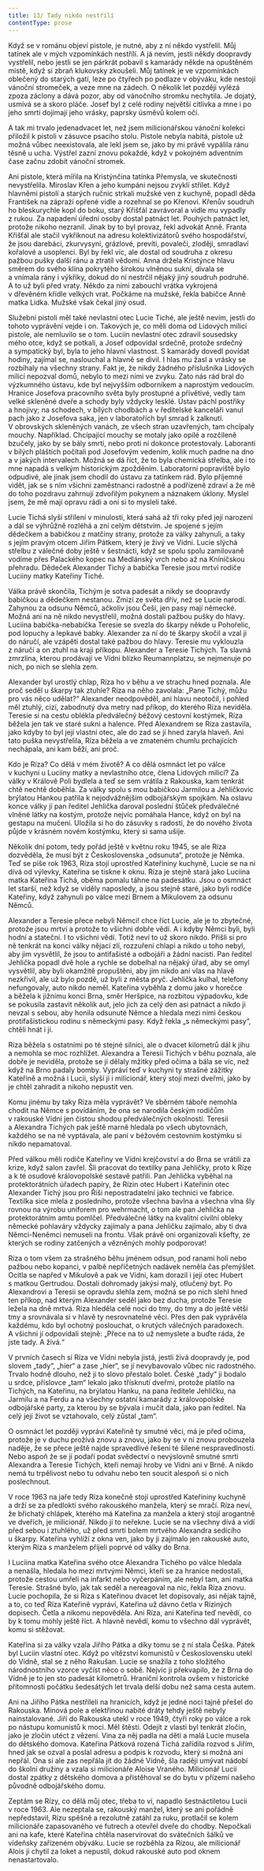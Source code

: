 ```yaml
---
title: 13/ Tady nikdo nestřílí
contentType: prose
---
```


<section>

Když se v románu objeví pistole, je nutné, aby z ní někdo vystřelil. Můj tatínek ale v mých vzpomínkách nestřílí. A já nevím, jestli někdy doopravdy vystřelil, nebo jestli se jen párkrát pobavil s kamarády někde na opuštěném místě, když si zbraň klukovsky zkoušeli. Můj tatínek je ve vzpomínkách oblečený do starých gatí, leze po čtyřech po podlaze v obýváku, kde nestojí vánoční stromeček, a veze mne na zádech. O několik let později vylézá zpoza záclony a dává pozor, aby od vánočního stromku nechytila. Je dojatý, usmívá se a skoro pláče. Josef byl z celé rodiny největší citlivka a mne i po jeho smrti dojímají jeho vrásky, paprsky úsměvů kolem očí.

A tak mi trvalo jedenadvacet let, než jsem milicionářskou vánoční kolekci přiložil k pistoli v zásuvce psacího stolu. Pistole nebyla nabitá, pistole už možná vůbec neexistovala, ale lekl jsem se, jako by mi právě vypálila ránu těsně u ucha. Výstřel zazní znovu pokaždé, když v pokojném adventním čase začnu zdobit vánoční stromek.

</section>

<section>

Ani pistole, která mířila na Kristýnčina tatínka Přemysla, ve skutečnosti nevystřelila. Miroslav Křen a jeho kumpáni nejsou zvyklí střílet. Když hlavněmi pistolí a starých ručnic strkali mužské ven z kuchyně, popadl děda František na zápraží opřené vidle a rozehnal se po Křenovi. Křenův soudruh ho bleskurychle kopl do boku, starý Křišťál zavrávoral a vidle mu vypadly z rukou. Za napadení úřední osoby dostal patnáct let. Pouhých patnáct let, protože nikoho nezranil. Jinak by to byl provaz, řekl advokát Anně. Franta Křišťál ale stačil vykřiknout na adresu kolektivizátorů svého hospodářství, že jsou darebáci, zkurvysyni, grázlové, prevíti, povaleči, zloději, smradlaví kořalové a usoplenci. Byl by řekl víc, ale dostal od soudruha z okresu pažbou pušky další ránu a ztratil vědomí. Anna držela Kristýnce hlavu směrem do svého klína pokrytého širokou vlněnou sukní, dívala se a vnímala rány i výkřiky, dokud do ní nestrčil nějaký jiný soudruh podruhé. A to už byli před vraty. Někdo za nimi zabouchl vrátka vykrojená v dřevěném křídle velkých vrat. Počkáme na mužské, řekla babičce Anně matka Lidka. Mužské však čekal jiný osud.

</section>

<section>

Služební pistoli měl také nevlastní otec Lucie Tiché, ale ještě nevím, jestli do tohoto vyprávění vejde i on. Takových je, co měli doma od Lidových milicí pistole, ale nemluvilo se o tom. Luciin nevlastní otec zdravil sousedsky mého otce, když se potkali, a Josef odpovídal srdečně, protože srdečný a sympatický byl, byla to jeho hlavní vlastnost. S kamarády dovedl povídat hodiny, zajímal se, naslouchal a hlavně se divil. I hlas mu žasl a vrásky se rozbíhaly na všechny strany. Fakt je, že nikdy žádného příslušníka Lidových milicí nepozval domů, nebylo to mezi nimi ve zvyku. Zato nás rád bral do výzkumného ústavu, kde byl nejvyšším odborníkem a naprostým vedoucím. Hranice Josefova pracovního světa byly prostupné a přívětivé, vedly tam velké skleněné dveře a schody byly vždycky lesklé. Ústav páchl postřiky a hnojivy; na schodech, v bílých chodbách a v ředitelské kanceláři vanul pach jako z Josefova saka, jen v laboratořích byl smrad k zalknutí. V obrovských skleněných vanách, ze všech stran uzavřených, tam chcípaly mouchy. Například. Chcípající mouchy se motaly jako opilé a rozčileně bzučely, jako by se bály smrti, nebo proti ní dokonce protestovaly. Laboranti v bílých pláštích počítali pod Josefovým vedením, kolik much padne na dno a v jakých intervalech. Možná se dá říct, že to byla chemická střelba, ale i to mne napadá s velkým historickým zpožděním. Laboratorní popraviště bylo odpudivé, ale jinak jsem chodil do ústavu za tatínkem rád. Bylo příjemné vidět, jak se s ním všichni zaměstnanci radostně a podřízeně zdraví a že mě do toho pozdravu zahrnují zdvořilým pokynem a náznakem úklony. Myslel jsem, že mě mají opravu rádi a oni si to mysleli také.

</section>

<section>

Lucie Tichá slyší střílení v minulosti, která sahá až tři roky před její narození a dál se výhrůžně rozléhá a zní celým dětstvím. Je spojené s jejím dědečkem a babičkou z matčiny strany, protože za války zahynuli, a taky s jejím pravým otcem Jiřím Pátkem, který je živý ve Vídni. Lucie slýchá střelbu z válečné doby ještě v šestnácti, když se spolu spolu zamilovaně vodíme přes Palackého kopec na Medlánský vrch nebo až na Kníničskou přehradu. Dědeček Alexander Tichý a babička Teresie jsou mrtví rodiče Luciiny matky Kateřiny Tiché.

</section>

<section>

Válka právě skončila, Tichým je sotva padesát a nikdy se doopravdy babičkou a dědečkem nestanou. Zmizí ze světa dřív, než se Lucie narodí. Zahynou za odsunu Němců, ačkoliv jsou Češi, jen pasy mají německé. Možná ani na ně nikdo nevystřelil, možná dostali pažbou pušky do hlavy. Luciina babička-nebabička Teresie se svezla do škarpy někde u Pohořelic, pod lopuchy a lepkavé babky. Alexander za ní do té škarpy skočil a vzal ji do náručí, ale vzápětí dostal také pažbou do hlavy. Teresie mu vyklouzla z náručí a on ztuhl na kraji příkopu. Alexander a Teresie Tichých. Ta slavná zmrzlina, kterou prodávají ve Vídni blízko Reumannplatzu, se nejmenuje po nich, po nich se slehla zem.

</section>

<section>

Alexander byl urostlý chlap, Ríza ho v běhu a ve strachu hned poznala. Ale proč seděl u škarpy tak ztuhle? Ríza na něho zavolala: „Pane Tichý, můžu pro vás něco udělat?“ Alexander neodpověděl, ani hlavu neotočil, i pohled měl ztuhlý, cizí, zabodnutý dva metry nad příkop, do kterého Ríza neviděla. Teresie si na cestu oblékla předválečný béžový cestovní kostýmek, Ríza běžela jen tak ve staré sukni a halence. Před Alexandrem se Ríza zastavila, jako kdyby to byl její vlastní otec, ale do zad se jí hned zaryla hlaveň. Ani tato puška nevystřelila, Ríza běžela a ve zmateném chumlu prchajících nechápala, ani kam běží, ani proč.

Kdo je Ríza? Co dělá v mém životě? A co dělá osmnáct let po válce v kuchyni u Luciiny matky a nevlastního otce, člena Lidových milicí? Za války v Králově Poli bydlela a teď se sem vrátila z Rakouska, kam tenkrát chtě nechtě doběhla. Za války spolu s mou babičkou Jarmilou a Jehličkovic brýlatou Hankou patřila k nejodvážnějším odbojářským spojkám. Na oslavu konce války jí pan ředitel Jehlička daroval poslední štůček předválečné vlněné látky na kostým, protože nejvíc pomáhala Hance, když on byl na gestapu na mučení. Uložila si ho do zásuvky s radostí, že do nového života půjde v krásném novém kostýmku, který si sama ušije.

Několik dní potom, tedy pořád ještě v květnu roku 1945, se ale Ríza dozvěděla, že musí být z Československa „odsunuta“, protože je Němka. Teď se píše rok 1963, Ríza stojí uprostřed Kateřininy kuchyně, Lucie se na ni dívá od výlevky, Kateřina se tiskne k oknu. Ríza je stejně stará jako Luciina matka Kateřina Tichá, oběma pomalu táhne na padesátku. Jsou o osmnáct let starší, než když se viděly naposledy, a jsou stejně staré, jako byli rodiče Kateřiny, když zahynuli po válce mezi Brnem a Mikulovem za odsunu Němců.

Alexander a Teresie přece nebyli Němci! chce říct Lucie, ale je to zbytečné, protože jsou mrtví a protože to všichni dobře vědí. A i kdyby Němci byli, byli hodní a stateční. I to všichni vědí. Totiž neví to už skoro nikdo. Přišli si pro ně tenkrát na konci války nějací zlí, rozzuření chlapi a nikdo u toho nebyl, aby jim vysvětlil, že jsou to antifašisté a odbojáři a žádní nacisti. Pan ředitel Jehlička popadl dvě hole a rychle se dobelhal na nějaký úřad, aby se omyl vysvětlil, aby byli okamžitě propuštěni, aby jim nikdo ani vlas na hlavě nezkřivil, ale už bylo pozdě, už byli z města pryč. Jehlička kulhal, telefony nefungovaly, auto nikdo neměl. Kateřina vyběhla z domu jako v horečce a běžela k jižnímu konci Brna, směr Heršpice, na rozbitou výpadovku, kde se pokusila zastavit několik aut, jelo jich za celý den asi patnáct a nikdo ji nevzal s sebou, aby honila odsunuté Němce a hledala mezi nimi českou protifašistickou rodinu s německými pasy. Když řekla „s německými pasy“, chtěli hnát i ji.

Ríza běžela s ostatními po té stejné silnici, ale o dvacet kilometrů dál k jihu a nemohla se moc rozhlížet. Alexandra a Teresii Tichých v běhu poznala, ale dobře je neviděla, protože se jí dělaly mžitky před očima a bála se víc, než když na Brno padaly bomby. Vypráví teď v kuchyni ty strašné zážitky Kateřině a možná i Lucii, slyší ji i milicionář, který stojí mezi dveřmi, jako by je chtěl zahradit a nikoho nepustit ven.

Komu jinému by taky Ríza měla vyprávět? Ve sběrném táboře nemohla chodit na Němce s povídáním, že ona se narodila českým rodičům v rakouské Vídni jen čistou shodou předválečných okolností. Teresii a Alexandra Tichých pak ještě marně hledala po všech ubytovnách, každého se na ně vyptávala, ale paní v béžovém cestovním kostýmku si nikdo nepamatoval.

</section>

<section>

Před válkou měli rodiče Kateřiny ve Vídni krejčovství a do Brna se vrátili za krize, když salon zavřel. Šli pracovat do textilky pana Jehličky, proto k Ríze a k té osudové královopolské sestavě patřili. Pan Jehlička vyběhal na protektorátních úřadech papíry, že Rízin otec Hubert i Kateřinin otec Alexander Tichý jsou pro Říši nepostradatelní jako technici ve fabrice. Textilka sice mlela z posledního, protože všechna bavlna a všechna vlna šly rovnou na výrobu uniforem pro wehrmacht, o tom ale pan Jehlička na protektorátním amtu pomlčel. Předválečné látky na kvalitní civilní obleky německé pohlaváry vždycky zajímaly a pana Jehličku zajímalo, aby ti dva Němci-Neněmci nemuseli na frontu. Však právě oni organizovali kšefty, ze kterých se rodiny zatčených a vězněných mohly podporovat!

Ríza o tom všem za strašného běhu jménem odsun, pod ranami holí nebo pažbou nebo kopanci, v palbě nepříčetných nadávek neměla čas přemýšlet. Ocitla se napřed v Mikulově a pak ve Vídni, kam dorazil i její otec Hubert s matkou Gertrudou. Dostali dohromady jakýsi malý, otlučený byt. Po Alexandrovi a Teresii se opravdu slehla zem, možná se po nich slehl hned ten příkop, nad kterým Alexander seděl jako bez ducha, protože Teresie ležela na dně mrtvá. Ríza hleděla celé noci do tmy, do tmy a do ještě větší tmy a srovnávala si v hlavě ty nesrovnatelné věci. Přes den pak vyprávěla každému, kdo byl ochotný poslouchat, o krutých válečných paradoxech. A všichni jí odpovídali stejně: „Přece na to už nemyslete a buďte ráda, že jste tady. A živá.“

V prvních časech si Ríza ve Vídni nebyla jistá, jestli živá dooprav­dy je, pod slovem „tady“, „hier“ a zase „hier“, se jí nevybavovalo vůbec nic radostného. Trvalo hodně dlouho, než ji to slovo přestalo bolet. České „tady“ ji bodalo u srdce, příslovce „tam“ lekalo jako třísknutí dveřmi, protože platilo na Tichých, na Kateřinu, na brýlatou Hanku, na pana ředitele Jehličku, na Jarmilu a na Ferdu a na všechny ostatní kamarády z královopolské odbojářské party, za kterou by se bývala i mučit dala, jako pan ředitel. Na celý její život se vztahovalo, celý zůstal „tam“.

</section>

<section>

O osmnáct let později vypráví Kateřině ty smutné věci, má je před očima, protože je v duchu prožívá znovu a znovu, jako by se v ní znovu probouzela naděje, že se přece ještě najde spravedlivé řešení té šílené nespravedlnosti. Nebo aspoň že se jí podaří podat svědectví o nevýslovně smutné smrti Alexandra a Teresie Tichých, kteří nemají hroby ve Vídni ani v Brně. A nikdo nemá tu trpělivost nebo tu odvahu nebo ten soucit alespoň si o nich poslechnout.

V roce 1963 na jaře tedy Ríza konečně stojí uprostřed Kateřininy kuchyně a drží se za předloktí svého rakouského manžela, který se mračí. Ríza neví, že břichatý chlápek, kterého má Kateřina za manžela a který stojí arogantně ve dveřích, je milicionář. Nikdo jí to neřekne. Lucie se na všechny dívá a vidí před sebou i ztuhlého, už před smrtí bolem mrtvého Alexandra sedícího u škarpy. Kateřina vyhlíží z okna ven, jako by ji zajímalo jen rakouské auto, kterým Ríza s manželem přijeli poprvé od války do Brna.

I Luciina matka Kateřina svého otce Alexandra Tichého po válce hledala a nenašla, hledala ho mezi mrtvými Němci, kteří se za hranice nedostali, protože cestou umřeli na infarkt nebo vyčerpáním, ale nebyl tam, ani matka Teresie. Strašné bylo, jak tak seděl a nereagoval na nic, řekla Ríza znovu. Lucie pochopila, že si Ríza s Kateřinou dvacet let dopisovaly, asi nějak tajně, a to, co teď Ríza Kateřině vypráví, Kateřina už dávno četla v Ríziných dopisech. Četla a nikomu nepověděla. Ani Ríza, ani Kateřina teď nevědí, co by k tomu mohly ještě říct. A hlavně nevědí, komu to všechno dál vyprávět, komu si stěžovat.

Kateřina si za války vzala Jiřího Pátka a díky tomu se z ní stala Češka. Pátek byl Luciin vlastní otec. Když po vítězství komunistů v Československu utekl do Vídně, stal se z něho Rakušan. Lucie se snažila z toho složitého národnostního vzorce vyčíst něco o sobě. Nejvíc ji překvapilo, že z Brna do Vídně je to jen sto padesát kilometrů. Hraniční kontrola ovšem v historické přítomnosti počátku šedesátých let trvala delší dobu než sama cesta autem.

</section>

<section>

Ani na Jiřího Pátka nestříleli na hranicích, když je jedné noci tajně přešel do Rakouska. Minová pole a elektřinou nabité dráty tehdy ještě nebyly nainstalované. Jiří do Rakouska utekl v roce 1949, čtyři roky po válce a rok po nástupu komunistů k moci. Měl štěstí. Odejít z vlasti byl tenkrát zločin, jako je zločin utéct z vězení. Vina za něj padla na děti a malá Lucie musela do dětského domova. Kateřina Pátková rozená Tichá zařídila rozvod s Jiřím, hned jak se ozval a poslal adresu a podpis k rozvodu, který si možná ani nepřál. Ona si ale zas nepřála jít do žádné Vídně, šla raději umývat nádobí do školní družiny a vzala si milicionáře Aloise Vraného. Milicionář Lucii dostal zpátky z dětského domova a přistěhoval se do bytu v přízemí našeho původně odbojářského domu.

Zeptám se Rízy, co dělá můj otec, třeba to ví, napadlo šestnáctiletou Lucii v roce 1963. Ale nezeptala se, rakouský manžel, který se ani pořádně nepředstavil, Rízu spěšně a rezolutně zatáhl za ruku, protlačil se kolem milicionáře zapasovaného ve futrech a otevřel dveře do chodby. Nepočkali ani na kafe, které Kateřina chtěla naservírovat do svátečních šálků ve vídeňsky zařízeném obýváku. Lucie se rozběhla za Rízou, ale milicionář Alois ji chytil za loket a nepustil, dokud rakouské auto pod oknem nenastartovalo.

</section>
